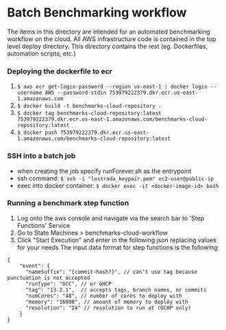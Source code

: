 # Batch Benchmarking workflow
The items in this directory are intended for an automated benchmarking workflow on the cloud. All AWS infrastructure code is contained in the top level deploy directory. This directory contains the rest (eg. Dockerfiles, automation scripts, etc.)
### Deploying the dockerfile to ecr
1. `$ aws ecr get-login-password --region us-east-1 | docker login --username AWS --password-stdin 753979222379.dkr.ecr.us-east-1.amazonaws.com`
2. `$ docker build -t benchmarks-cloud-repository .`
3. `$ docker tag benchmarks-cloud-repository:latest 753979222379.dkr.ecr.us-east-1.amazonaws.com/benchmarks-cloud-repository:latest`
4. `$ docker push 753979222379.dkr.ecr.us-east-1.amazonaws.com/benchmarks-cloud-repository:latest`

### SSH into a batch job
- when creating the job specify runForever.sh as the entrypoint
- ssh command:
`$ ssh -i "lestrada_keypair.pem" ec2-user@public-ip`
- exec into docker container:
`$ docker exec -it <docker-image-id> bash`

### Running a benchmark step function
1. Log onto the aws console and navigate via the search bar to 'Step Functions' Service
1. Go to State Machines > benchmarks-cloud-workflow
1. Click "Start Execution" and enter in the following json replacing values for your needs
The input data format for step functions is the following:
```
{
    "event": {
      "nameSuffix": "{commit-hash?}", // can't use tag because punctuation is not accepted
      "runType": "GCC", // or GHCP
      "tag": "13.2.1",  // accepts tags, branch names, or commits
      "numCores": "48", // number of cores to deploy with
      "memory": "16000", // amount of memory to deploy with
      "resolution": "24" // resolution to run at (GCHP only)
    }
}
```